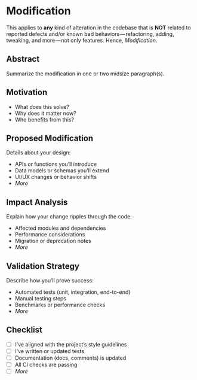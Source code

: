 # Modification
This applies to **any** kind of alteration in the codebase that is **NOT** related to reported defects and/or known bad behaviors — refactoring, adding, tweaking, and more — not only features. Hence, _Modification_.

## Abstract
Summarize the modification in one or two midsize paragraph(s).

## Motivation
- What does this solve?
- Why does it matter now?
- Who benefits from this?

## Proposed Modification
Details about your design:
- APIs or functions you’ll introduce
- Data models or schemas you’ll extend
- UI/UX changes or behavior shifts
- _More_

## Impact Analysis
Explain how your change ripples through the code:
- Affected modules and dependencies
- Performance considerations
- Migration or deprecation notes
- _More_

## Validation Strategy
Describe how you’ll prove success:
- Automated tests (unit, integration, end-to-end)
- Manual testing steps
- Benchmarks or performance checks
- _More_

## Checklist
- [ ] I’ve aligned with the project’s style guidelines
- [ ] I’ve written or updated tests
- [ ] Documentation (docs, comments) is updated
- [ ] All CI checks are passing
- [ ] _More_